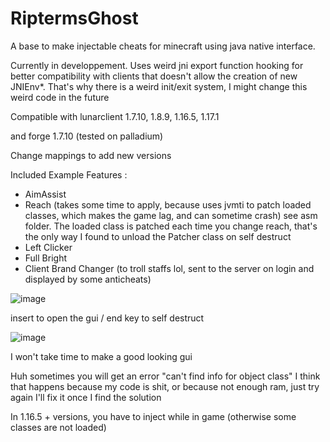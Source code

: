 # RiptermsGhost
A base to make injectable cheats for minecraft using java native interface.

Currently in developpement.
Uses weird jni export function hooking for better compatibility with clients that doesn't allow the creation of new JNIEnv*. That's why there is a weird init/exit system, I might change this weird code in the future

Compatible with lunarclient 1.7.10, 1.8.9, 1.16.5, 1.17.1

and forge 1.7.10 (tested on palladium)

Change mappings to add new versions

Included Example Features :
- AimAssist
- Reach (takes some time to apply, because uses jvmti to patch loaded classes, which makes the game lag, and can sometime crash) see asm folder.
 The loaded class is patched each time you change reach, that's the only way I found to unload the Patcher class on self destruct
- Left Clicker
- Full Bright
- Client Brand Changer (to troll staffs lol, sent to the server on login and displayed by some anticheats)

![image](https://github.com/Lefraudeur/RiptermsGhost/assets/91006387/39690baa-859a-4ea2-a9b0-dfbc8cbfe472)

insert to open the gui / end key to self destruct

![image](https://github.com/Lefraudeur/RiptermsGhost/assets/91006387/ec706308-84f5-4c4b-83a8-b506fd6f8d57)

I won't take time to make a good looking gui

Huh sometimes you will get an error "can't find info for object class"
I think that happens because my code is shit, or because not enough ram, just try again
I'll fix it once I find the solution

In 1.16.5 + versions, you have to inject while in game (otherwise some classes are not loaded)
